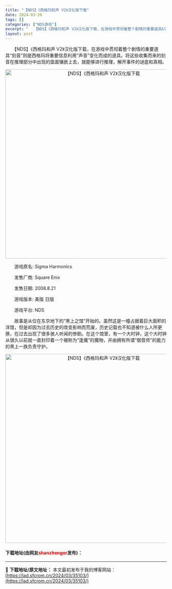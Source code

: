 ```yaml
---
title: "【NDS】《西格玛和声 V2》汉化版下载"
date: 2024-03-26
tags: []
categories: ["NDS游戏"]
excerpt: "　　【NDS】《西格玛和声 V2》汉化版下载，在游戏中贯彻着整个剧情的重要道具&ldquo;刻音&rdquo;则是西格玛将重要信息利用&ldquo;声音&rdquo;变化而成的道具。将这些收集而来的刻音在推理部分中出现的盘面镶嵌上去，就能够进行推理，解开事件的谜底和真相。 　　游戏原名: Sigma&hellip;"
layout: post
---
```


 <p>　　【NDS】《西格玛和声 V2》汉化版下载，在游戏中贯彻着整个剧情的重要道具&ldquo;刻音&rdquo;则是西格玛将重要信息利用&ldquo;声音&rdquo;变化而成的道具。将这些收集而来的刻音在推理部分中出现的盘面镶嵌上去，就能够进行推理，解开事件的谜底和真相。</p> <p align="center"><img align="" border="0" src="https://lad.sfcrom.cn/wp-content/uploads/2024/03/20240326_66022db2d6ea2.png" width="592" alt="【NDS】《西格玛和声 V2》汉化版下载" /></p> <p>　　游戏原名: Sigma Harmonics</p> <p>　　发售厂商: Square Enix</p> <p>　　发售日期: 2008.8.21</p> <p>　　游戏版本: 美版 日版</p> <p>　　游戏平台: NDS</p> <p>　　故事是从位在东京地下的&ldquo;黑上之馆&rdquo;开始的。虽然这是一幢占据着巨大面积的洋馆，但是却因为过去历史的改变影响而荒废，历史记载也不知道被什么人所更换，在过去出现了很多骇人听闻的惨剧。在这个馆里，有一个大时钟，这个大时钟从很久以前就一直封印着一个被称为&ldquo;逢魔&rdquo;的魔物，并由拥有所谓&ldquo;御音师&rdquo;的能力的黑上一族负责守护。</p> <p align="center"><img align="" border="0" src="https://lad.sfcrom.cn/wp-content/uploads/2024/03/20240326_66022db36fcd6.png" width="591" alt="【NDS】《西格玛和声 V2》汉化版下载" /></p> <p><h4>下载地址(由网友<font color="red">shanzhenger</font>发布)：</h4></p> 

---
📖 **下载地址/原文地址：** 本文最初发布于我的博客网站：[https://lad.sfcrom.cn/2024/03/35103/](https://lad.sfcrom.cn/2024/03/35103/)
